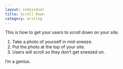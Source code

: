 ```yaml
---
layout: individual
title: Scroll Down
category: writing
---
```

This is how to get your users to scroll down on your site.

1. Take a photo of yourself in mid-sneeze.
2. Put the photo at the top of your site.
3. Users will scroll so they don’t get sneezed on.

I&rsquo;m a genius.